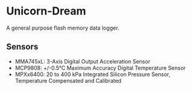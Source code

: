 Unicorn-Dream
=============

A general purpose flash memory data logger.

Sensors
-------

- MMA745xL: 3-Axis Digital Output Acceleration Sensor
- MCP9808: +/-0.5°C Maximum Accuracy Digital Temperature Sensor
- MPXx6400: 20 to 400 kPa Integrated Silicon Pressure Sensor, Temperature Compensated and Calibrated
